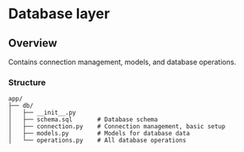 # Database layer

## Overview

Contains connection management, models, and database operations.

### Structure

```
app/
├── db/
│   ├── __init__.py
│   ├── schema.sql       # Database schema
│   ├── connection.py    # Connection management, basic setup
│   ├── models.py        # Models for database data
│   └── operations.py    # All database operations
```

